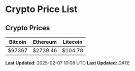 # Crypto Price List

## Crypto Prices
| Bitcoin | Ethereum | Litecoin |
| ------- | -------- | -------- |
| $97367 | $2739.46 | $104.78 |
**Last Updated:** 2025-02-07 10:08 UTC
**Last Updated:** $DATE$
